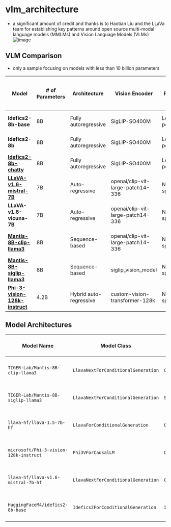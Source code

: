 # vlm_architecture

- a significant amount of credit and thanks is to Haotian Liu and the LLaVa team for establishing key patterns around open source multi-modal language models (MMLMs) and Vision Language Models (VLMs)
![image](https://github.com/donbcolab/vlm_architecture/assets/160785135/59ccb80c-5fad-4cf6-8302-1ad9c0a079e5)


## VLM Comparison

- only a sample focusing on models with less than 10 billion parameters

| Model                       | # of Parameters | Architecture               | Vision Encoder                        | Pooling          | Modality Projection       | Language Model Backbone        | Fine-tuning Method           | Flash Attention | Hugging Face Model Card URL                                                                                     |
|-----------------------------|-----------------|----------------------------|---------------------------------------|------------------|---------------------------|-------------------------------|------------------------------|-----------------|---------------------------------------------------------------------------------------------------------------|
| **Idefics2-8b-base**        | 8B              | Fully autoregressive       | SigLIP-SO400M                         | Learned pooling  | Modality projection layer | Mistral-7B                    | LoRA (Low-Rank Adaptation)   | No              | [Idefics2-8b-base](https://huggingface.co/HuggingFaceM4/idefics2-8b-base)                                     |
| **Idefics2-8b**             | 8B              | Fully autoregressive       | SigLIP-SO400M                         | Learned pooling  | Modality projection layer | Mistral-7B                    | LoRA (Low-Rank Adaptation)   | No              | [Idefics2-8b](https://huggingface.co/HuggingFaceM4/idefics2-8b)                                               |
| [**Idefics2-8b-chatty**](notebooks/hf_idefics2_chatty.ipynb)      | 8B              | Fully autoregressive       | SigLIP-SO400M                         | Learned pooling  | Modality projection layer | Mistral-7B                    | LoRA (Low-Rank Adaptation)   | No              | [Idefics2-8b-chatty](https://huggingface.co/HuggingFaceM4/idefics2-8b-chatty)                                  |
| [**LLaVA-v1.6-mistral-7B**](notebooks/llava_1_6_mistral.ipynb)   | 7B              | Auto-regressive            | openai/clip-vit-large-patch14-336     | Not specified    | Text-image interleaving   | Mistral-7B                    | Multimodal instruction data  | No              | [LLaVA-v1.6-mistral-7b](https://huggingface.co/llava-hf/llava-v1.6-mistral-7b-hf)                               |
| **LLaVA-v1.6-vicuna-7B**    | 7B              | Auto-regressive            | openai/clip-vit-large-patch14-336     | Not specified    | Text-image interleaving   | Vicuna-7B                     | Multimodal instruction data  | No              | [LLaVA-v1.6-vicuna-7b](https://huggingface.co/llava-hf/llava-v1.6-vicuna-7b-hf)                                 |
| [**Mantis-8B-clip-llama3**](notebooks/mantis_8B_clip_llama3.ipynb)   | 8B              | Sequence-based             | openai/clip-vit-large-patch14-336     | Not specified    | Text-image interleaving   | Meta-Llama-3-8B-Instruct      | Instruction Tuning           | Optional              | [Mantis-8B-clip-llama3](https://huggingface.co/TIGER-Lab/Mantis-8B-clip-llama3)                                |
| [**Mantis-8B-siglip-llama3**](notebooks/mantis_8B_siglip_llama3.ipynb) | 8B              | Sequence-based             | siglip_vision_model                   | Not specified    | Text-image interleaving   | Meta-Llama-3-8B-Instruct      | Instruction Tuning           | Optional              | [Mantis-8B-siglip-llama3](https://huggingface.co/TIGER-Lab/Mantis-8B-siglip-llama3)                            |
| [**Phi-3-vision-128k-instruct**](notebooks/ms_phi3_vision.ipynb) | 4.2B         | Hybrid auto-regressive     | custom-vision-transformer-128k       | Not specified    | Flash Attention v2        | Custom LLM                   | Hybrid instruction tuning    | Yes             | [Phi-3-vision-128k-instruct](https://huggingface.co/microsoft/Phi-3-vision-128k-instruct)                      |


## Model Architectures

| **Model Name**                      | **Model Class**                    | **Vision Model**          | **Vision Layers**      | **Vision Embeddings**          | **Vision Self Attention**        | **Vision MLP**                         | **Vision LayerNorm**                 | **Multi-Modal Projector**            | **Language Model**            | **Language Layers**        | **Language Self Attention**     | **Language MLP**                      | **Language LayerNorm**              | **LM Head**                 |
|-------------------------------------|------------------------------------|---------------------------|------------------------|---------------------------------|-----------------------------------|---------------------------------------|--------------------------------------|--------------------------------------|-----------------------------|---------------------------|--------------------------------|---------------------------------------|-------------------------------------|----------------------------|
| `TIGER-Lab/Mantis-8B-clip-llama3`   | `LlavaNextForConditionalGeneration` | `CLIPVisionModel`         | 24 layers              | Conv2d(3, 1024) + Embedding(577) | `CLIPAttention`                   | `CLIPMLP` (1024 -> 4096 -> 1024)      | LayerNorm((1024,), eps=1e-05)        | Linear(1024 -> 4096) + GELU + Linear | `LlamaForCausalLM`          | 32 layers                 | `LlamaSdpaAttention`          | `LlamaMLP` (4096 -> 14336 -> 4096)    | `LlamaRMSNorm`                    | Linear(4096 -> 128258)     |
| `TIGER-Lab/Mantis-8B-siglip-llama3` | `LlavaNextForConditionalGeneration` | `SiglipVisionModel`       | 27 layers              | Conv2d(3, 1152) + Embedding(729) | `SiglipAttention`                 | `SiglipMLP` (1152 -> 4304 -> 1152)    | LayerNorm((1152,), eps=1e-06)        | Linear(1152 -> 4096) + GELU + Linear | `LlamaForCausalLM`          | 32 layers                 | `LlamaSdpaAttention`          | `LlamaMLP` (4096 -> 14336 -> 4096)    | `LlamaRMSNorm`                    | Linear(4096 -> 128258)     |
| `llava-hf/llava-1.5-7b-hf`          | `LlavaForConditionalGeneration`     | `CLIPVisionModel`         | 24 layers              | Conv2d(3, 1024) + Embedding(577) | `CLIPAttention`                   | `CLIPMLP` (1024 -> 4096 -> 1024)      | LayerNorm((1024,), eps=1e-05)        | Linear(1024 -> 4096) + GELU + Linear | `LlamaForCausalLM`          | 32 layers                 | `LlamaSdpaAttention`          | `LlamaMLP` (4096 -> 11008 -> 4096)    | `LlamaRMSNorm`                    | Linear(4096 -> 32064)      |
| `microsoft/Phi-3-vision-128k-instruct` | `Phi3VForCausalLM`                | `CLIPVisionModel`         | 24 layers              | Conv2d(3, 1024) + Embedding(577) | `CLIPAttention`                   | `CLIPMLP` (1024 -> 4096 -> 1024)      | LayerNorm((1024,), eps=1e-05)        | Linear(4096 -> 3072) + GELU + Linear | `Phi3DecoderLayer`           | 32 layers                 | `Phi3FlashAttention2`         | `Phi3MLP` (3072 -> 16384 -> 3072)     | `Phi3RMSNorm`                    | Linear(3072 -> 32064)      |
| `llava-hf/llava-v1.6-mistral-7b-hf` | `LlavaNextForConditionalGeneration` | `CLIPVisionModel`         | 24 layers              | Conv2d(3, 1024) + Embedding(577) | `CLIPAttention`                   | `CLIPMLP` (1024 -> 4096 -> 1024)      | LayerNorm((1024,), eps=1e-05)        | Linear(1024 -> 4096) + GELU + Linear | `MistralForCausalLM`        | 32 layers                 | `MistralSdpaAttention`        | `MistralMLP` (4096 -> 14336 -> 4096)  | `MistralRMSNorm`                  | Linear(4096 -> 32064)      |
| `HuggingFaceM4/idefics2-8b-base`    | `Idefics2ForConditionalGeneration`  | `Idefics2VisionTransformer` | 27 layers              | Conv2d(3, 1152) + Embedding(4900) | `Idefics2VisionAttention`         | `Idefics2VisionMLP` (1152 -> 4304 -> 1152) | LayerNorm((1152,), eps=1e-06)        | Linear(1152 -> 4096) + GELU + Linear | `MistralModel`             | 32 layers                 | `MistralAttention`           | `MistralMLP` (4096 -> 14336 -> 4096)  | `MistralRMSNorm`                  | Linear(4096 -> 32002)      |

